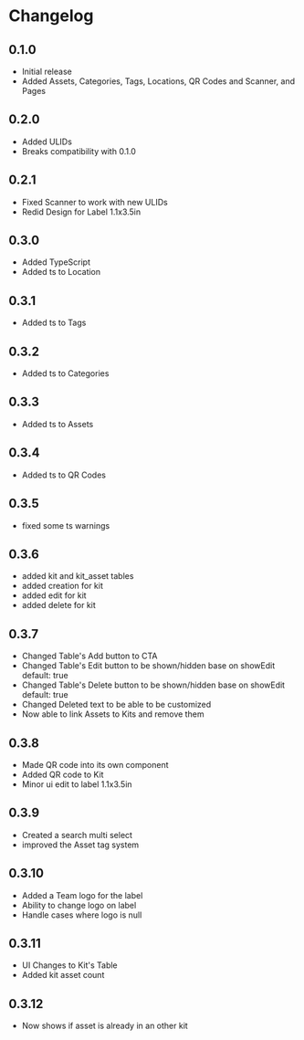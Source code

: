 # Changelog
## 0.1.0
- Initial release
- Added Assets, Categories, Tags, Locations, QR Codes and Scanner, and Pages

## 0.2.0
- Added ULIDs
- Breaks compatibility with 0.1.0

## 0.2.1
- Fixed Scanner to work with new ULIDs
- Redid Design for Label 1.1x3.5in

## 0.3.0
- Added TypeScript
- Added ts to Location

## 0.3.1
- Added ts to Tags

## 0.3.2
- Added ts to Categories

## 0.3.3
- Added ts to Assets

## 0.3.4
- Added ts to QR Codes

## 0.3.5
- fixed some ts warnings

## 0.3.6
- added kit and kit_asset tables
- added creation for kit
- added edit for kit
- added delete for kit

## 0.3.7
- Changed Table's Add button to CTA
- Changed Table's Edit button to be shown/hidden base on showEdit default: true
- Changed Table's Delete button to be shown/hidden base on showEdit default: true
- Changed Deleted text to be able to be customized
- Now able to link Assets to Kits and remove them

## 0.3.8
- Made QR code into its own component
- Added QR code to Kit
- Minor ui edit to label 1.1x3.5in

## 0.3.9
- Created a search multi select
- improved the Asset tag system

## 0.3.10
- Added a Team logo for the label
- Ability to change logo on label
- Handle cases where logo is null

## 0.3.11
- UI Changes to Kit's Table 
- Added kit asset count

## 0.3.12
- Now shows if asset is already in an other kit
